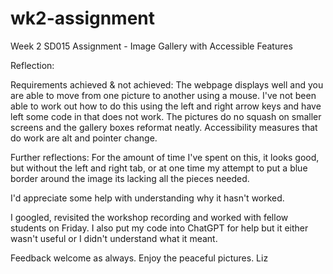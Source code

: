 # wk2-assignment

Week 2 SD015 Assignment - Image Gallery with Accessible Features

Reflection:

Requirements achieved & not achieved:
The webpage displays well and you are able to move from one picture to another using a mouse. I've not been able to work out how to do this using the left and right arrow keys and have left some code in that does not work.
The pictures do no squash on smaller screens and the gallery boxes reformat neatly.
Accessibility measures that do work are alt and pointer change.

Further reflections:
For the amount of time I've spent on this, it looks good, but without the left and right tab, or at one time my attempt to put a blue border around the image its lacking all the pieces needed.

I'd appreciate some help with understanding why it hasn't worked.

I googled, revisited the workshop recording and worked with fellow students on Friday. I also put my code into ChatGPT for help but it either wasn't useful or I didn't understand what it meant.

Feedback welcome as always. Enjoy the peaceful pictures.
Liz
